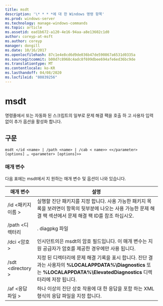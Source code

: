 ```yaml
---
title: msdt
description: '\* * * *에 대 한 Windows 명령 항목'
ms.prod: windows-server
ms.technology: manage-windows-commands
ms.topic: article
ms.assetid: ead1b672-a120-4e16-94aa-a8e13602c1d0
author: coreyp-at-msft
ms.author: coreyp
manager: dongill
ms.date: 10/16/2017
ms.openlocfilehash: 87c1e4e8cd6d9de036b47de590867a6531d0335a
ms.sourcegitcommit: b00d7c8968c4adc8f699dbee694afe6ed36bc9de
ms.translationtype: MT
ms.contentlocale: ko-KR
ms.lasthandoff: 04/08/2020
ms.locfileid: "80839256"
---
```

# <a name="msdt"></a>msdt



명령줄에서 또는 자동화 된 스크립트의 일부로 문제 해결 팩을 호출 하 고 사용자 입력 없이 추가 옵션을 활성화 합니다.

## <a name="syntax"></a>구문

```
msdt </id <name> | /path <name> | /cab < name>> <</parameter> [options] … <parameter> [options]>>
```

### <a name="parameters"></a>매개 변수

다음 표에는 msdt에서 지 원하는 매개 변수 및 옵션이 나와 있습니다.


|      매개 변수      |                                                                                            설명                                                                                             |
|---------------------|----------------------------------------------------------------------------------------------------------------------------------------------------------------------------------------------------|
| /id \<패키지 이름 > |        실행할 진단 패키지를 지정 합니다. 사용 가능한 패키지 목록을 보려면이 항목의 뒷부분에 나오는 사용 가능한 문제 해결 팩 섹션에서 문제 해결 팩 ID를 참조 하십시오.         |
|  /path \<디렉터리  |                                                                                           . diagpkg 파일                                                                                            |
|   /dci \<암호 >   |                                        인시던트의은 msdt의 암호 필드입니다. 이 매개 변수는 지원 공급자가 암호를 제공한 경우에만 사용 됩니다.                                         |
|  /sdt \<directory >   | 지정 된 디렉터리에 문제 해결 기록을 표시 합니다. 진단 결과는 사용자의 **%LOCALAPPDATA%\Diagnostics** 또는 **%LOCALAPPDATA%\ElevatedDiagnostics** 디렉터리에 저장 됩니다. |
| /af \<응답 파일 >  |                                               하나 이상의 진단 상호 작용에 대 한 응답을 포함 하는 XML 형식의 응답 파일을 지정 합니다.                                               |

